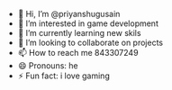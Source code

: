 - 👋 Hi, I’m @priyanshugusain
- 👀 I’m interested in game development
- 🌱 I’m currently learning  new skils 
- 💞️ I’m looking to collaborate on projects
- 📫 How to reach me 843307249
- 😄 Pronouns: he
- ⚡ Fun fact: i love gaming

<!---
priyanshugusain2004/priyanshugusain2004 is a ✨ special ✨ repository because its `README.md` (this file) appears on your GitHub profile.
You can click the Preview link to take a look at your changes.
--->
